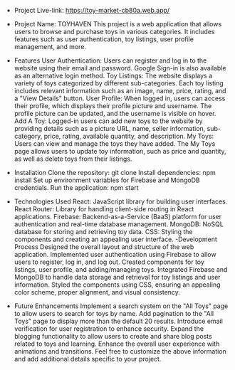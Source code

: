 -  Project Live-link: https://toy-market-cb80a.web.app/
-  Project Name: TOYHAVEN
This project is a web application that allows users to browse and purchase toys in various categories. It includes features such as user authentication, toy listings, user profile management, and more.

-  Features
User Authentication: Users can register and log in to the website using their email and password. Google Sign-in is also available as an alternative login method.
Toy Listings: The website displays a variety of toys categorized by different sub-categories. Each toy listing includes relevant information such as an image, name, price, rating, and a "View Details" button.
User Profile: When logged in, users can access their profile, which displays their profile picture and username. The profile picture can be updated, and the username is visible on hover.
Add A Toy: Logged-in users can add new toys to the website by providing details such as a picture URL, name, seller information, sub-category, price, rating, available quantity, and description.
My Toys: Users can view and manage the toys they have added. The My Toys page allows users to update toy information, such as price and quantity, as well as delete toys from their listings.
-  Installation
Clone the repository: git clone <repository-url>
Install dependencies: npm install
Set up environment variables for Firebase and MongoDB credentials.
Run the application: npm start
-  Technologies Used
React: JavaScript library for building user interfaces.
React Router: Library for handling client-side routing in React applications.
Firebase: Backend-as-a-Service (BaaS) platform for user authentication and real-time database management.
MongoDB: NoSQL database for storing and retrieving toy data.
CSS: Styling the components and creating an appealing user interface.
-Development Process
Designed the overall layout and structure of the web application.
Implemented user authentication using Firebase to allow users to register, log in, and log out.
Created components for toy listings, user profile, and adding/managing toys.
Integrated Firebase and MongoDB to handle data storage and retrieval for toy listings and user information.
Styled the components using CSS, ensuring an appealing color scheme, proper alignment, and visual consistency.
-  Future Enhancements
Implement a search system on the "All Toys" page to allow users to search for toys by name.
Add pagination to the "All Toys" page to display more than the default 20 results.
Introduce email verification for user registration to enhance security.
Expand the blogging functionality to allow users to create and share blog posts related to toys and learning.
Enhance the overall user experience with animations and transitions.
Feel free to customize the above information and add additional details specific to your project.

